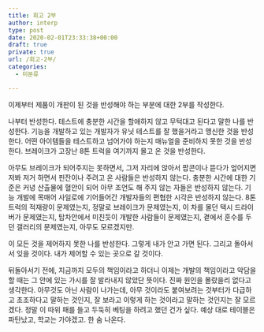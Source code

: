```yaml
---
title: 회고 2부
author: interp
type: post
date: 2020-02-01T23:33:38+00:00
draft: true
private: true
url: /회고-2부/
categories:
  - 미분류

---
```

이제부터 제품이 개판이 된 것을 반성해야 하는 부분에 대한 2부를 작성한다.

나부터 반성한다. 테스트에 충분한 시간을 할애하지 않고 무턱대고 된다고 말한 나를 반성한다. 기능을 개발하고 있는 개발자가 유닛 테스트를 잘 했을거라고 맹신한 것을 반성한다. 어떤 아이템들을 테스트하고 넘어가야 하는지 매뉴얼을 준비하지 못한 것을 반성한다. 브레이크가 고장난 8톤 트럭을 여기까지 몰고 온 것을 반성한다.

아무도 브레이크가 되어주지는 못하면서, 그저 자리에 앉아서 팝콘이나 뜯다가 엎어지면 저봐 저거 하면서 핀잔이나 주려고 온 사람들은 반성하지 않는다. 충분한 시간에 대한 기준은 커녕 산출물에 혈안이 되어 아무 조언도 해 주지 않는 자들은 반성하지 않는다. 기능 개발에 목매어 사일로에 기어들어간 개발자들의 편협한 시각은 반성하지 않는다. 8톤 트럭의 적재량이 문제였는지, 정말로 브레이크가 문제였는지, 이 차를 몰던 택시 드라이버가 문제였는지, 탑차안에서 미친듯이 개발한 사람들이 문제였는지, 곁에서 훈수를 두던 갤러리의 문제였는지, 아무도 모르겠지만.

이 모든 것을 제어하지 못한 나를 반성한다. 그렇게 내가 안고 가면 된다. 그리고 돌아서서 잊을 것이다. 내가 제어할 수 있는 곳으로 갈 것이다.

뒤돌아서기 전에, 지금까지 모두의 책임이라고 하더니 이제는 개발의 책임이라고 악담을 할 때는 그 안에 있는 가시를 잘 발라내지 않았단 뜻이다. 진짜 원인을 몰랐을리 없다고 생각한다. 아무것도 아닌 사람이 나가는데, 아무 것이라도 붙여보려는 것부터가 다급하고 초조하다고 말하는 것인지, 잘 보라고 이렇게 하는 것이라고 말하는 것인지는 잘 모르겠다. 정말 이 따위 패를 들고 두둑히 베팅을 하려고 했던 건가 싶다. 예상 대로 테이블은 파탄났고, 학교는 가야겠고. 한 숨 나온다.